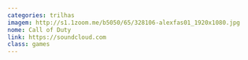 ```yaml
---
categories: trilhas
imagem: http://s1.1zoom.me/b5050/65/328106-alexfas01_1920x1080.jpg
nome: Call of Duty
link: https://soundcloud.com
class: games
---
```

